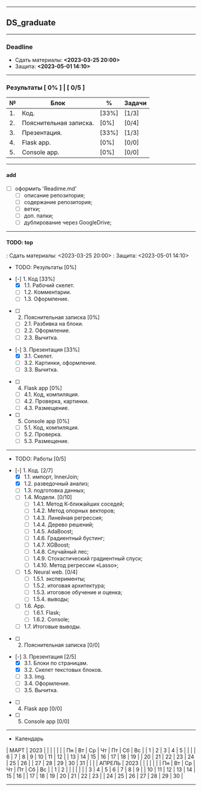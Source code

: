 ------

## DS_graduate

------

### Deadline
- Сдать материалы: **<2023-03-25 20:00>**
- Защита: **<2023-05-01 14:10>**

------

### Результаты [ __0%__ ] | [ __0/5__ ]
| №  | Блок | % | Задачи | 
| ---- | ------ | ------ | ----- |
| 1. | Код. | [33%] | [1/3] |
| 2. | Пояснительная записка. | [0%] | [0/4] |
| 3. | Презентация. | [33%] | [1/3] |
| 4. | Flask app. | [0%] | [0/0] |
| 5. | Console app. | [0%] | [0/0] |

------

#### add
- [ ] оформить 'Readime.md'
  - [ ] описание репозитория;
  - [ ] содержание репозитория;
  - [ ] ветки;
  - [ ] доп. папки;
  - [ ] дублирование через GoogleDrive;

------

#### TODO: top

: Сдать материалы: <2023-03-25 20:00>
: Защита: <2023-05-01 14:10>

* TODO: Результаты [0%]
- [-] 1. Код [33%]
  - [X] 1.1. Рабочий скелет.
  - [ ] 1.2. Комментарии.
  - [ ] 1.3. Оформление.
- [ ] 2. Пояснительная записка [0%]
  - [ ] 2.1. Разбивка на блоки.
  - [ ] 2.2. Оформление.
  - [ ] 2.3. Вычитка.
- [-] 3. Презентация [33%]
  - [X] 3.1. Скелет.
  - [ ] 3.2. Картинки, оформление.
  - [ ] 3.3. Вычитка.
- [ ] 4. Flask app [0%]
  - [ ] 4.1. Код, компиляция.
  - [ ] 4.2. Проверка, картинки.
  - [ ] 4.3. Размещение.
- [ ] 5. Console app [0%]
  - [ ] 5.1. Код, компиляция.
  - [ ] 5.2. Проверка.
  - [ ] 5.3. Размещение.

------

* TODO: Работы [0/5]
- [-] 1. Код. [2/7]
  - [X] 1.1. импорт, InnerJoin;
  - [X] 1.2. разведочный анализ;
  - [ ] 1.3. подготовка данных;
  - [ ] 1.4. Модели. [0/10]
    - [ ] 1.4.1. Метод К-ближайших соседей;
    - [ ] 1.4.2. Метод опорных векторов;
    - [ ] 1.4.3. Линейная регрессия;
    - [ ] 1.4.4. Дерево решений;
    - [ ] 1.4.5. AdaBoost;
    - [ ] 1.4.6. Градиентный бустинг;
    - [ ] 1.4.7. XGBoost;
    - [ ] 1.4.8. Случайный лес;
    - [ ] 1.4.9. Стохастический градиентный спуск;
    - [ ] 1.4.10. Метод регрессии «Lasso»;
  - [ ] 1.5. Neural web. [0/4]
    - [ ] 1.5.1. эксперименты;
    - [ ] 1.5.2. итоговая архитектура;
    - [ ] 1.5.3. итоговое обучение и оценка;
    - [ ] 1.5.4. выводы;
  - [ ] 1.6. App.
    - [ ] 1.6.1. Flask;
    - [ ] 1.6.2. Console;
  - [ ] 1.7. Итоговые выводы.
- [ ] 2. Пояснительная записка [0/0]
- [-] 3. Презентация [2/5]
  - [X] 3.1. Блоки по страницам.
  - [X] 3.2. Скелет текстовых блоков.
  - [ ] 3.3. Img.
  - [ ] 3.4. Оформление.
  - [ ] 3.5. Вычитка.
- [ ] 4. Flask app [0/0]
- [ ] 5. Console app [0/0]

------


* Календарь

|   МАРТ | 2023 |    |    |    |    |    |
|     Пн |   Вт | Ср | Чт | Пт | Сб | Вс |
|      1 |    2 |  3 |  4 |  5 |    |    |
|      6 |    7 |  8 |  9 | 10 | 11 | 12 |
|     13 |   14 | 15 | 16 | 17 | 18 | 19 |
|     20 |   21 | 22 | 23 | 24 | 25 | 26 |
|     27 |   28 | 29 | 30 | 31 |    |    |
| АПРЕЛЬ | 2023 |    |    |    |    |    |
|     Пн |   Вт | Ср | Чт | Пт | Сб | Вс |
|      1 |    2 |    |    |    |    |    |
|      3 |    4 |  5 |  6 |  7 |  8 |  9 |
|     10 |   11 | 12 | 13 | 14 | 15 | 16 |
|     17 |   18 | 19 | 20 | 21 | 22 | 23 |
|     24 |   25 | 26 | 27 | 28 | 29 | 30 |

------
